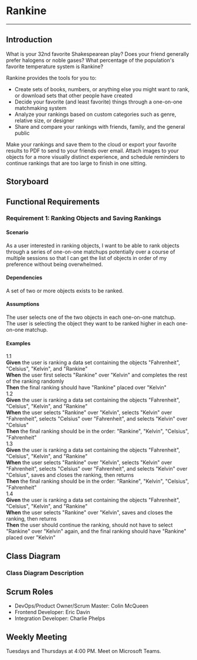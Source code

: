 # Rankine
---
## Introduction
What is your 32nd favorite Shakespearean play? Does your friend generally prefer halogens or noble gases? What percentage of the population's favorite temperature system is Rankine?  

Rankine provides the tools for you to:  
- Create sets of books, numbers, or anything else you might want to rank, or download sets that other people have created  
- Decide your favorite (and least favorite) things through a one-on-one matchmaking system  
- Analyze your rankings based on custom categories such as genre, relative size, or designer  
- Share and compare your rankings with friends, family, and the general public  

Make your rankings and save them to the cloud or export your favorite results to PDF to send to your friends over email. Attach images to your objects for a more visually distinct experience, and schedule reminders to continue rankings that are too large to finish in one sitting.  
## Storyboard  
## Functional Requirements  
### Requirement 1: Ranking Objects and Saving Rankings  
#### Scenario  
As a user interested in ranking objects, I want to be able to rank objects through a series of one-on-one matchups potentially over a course of multiple sessions so that I can get the list of objects in order of my preference without being overwhelmed.  
#### Dependencies  
A set of two or more objects exists to be ranked.  
#### Assumptions  
The user selects one of the two objects in each one-on-one matchup.  
The user is selecting the object they want to be ranked higher in each one-on-one matchup.  
#### Examples  
1.1  
**Given** the user is ranking a data set containing the objects "Fahrenheit", "Celsius", "Kelvin", and "Rankine"  
**When** the user first selects "Rankine" over "Kelvin" and completes the rest of the ranking randomly  
**Then** the final ranking should have "Rankine" placed over "Kelvin"  
1.2  
**Given** the user is ranking a data set containing the objects "Fahrenheit", "Celsius", "Kelvin", and "Rankine"  
**When** the user selects "Rankine" over "Kelvin", selects "Kelvin" over "Fahrenheit", selects "Celsius" over "Fahrenheit", and selects "Kelvin" over "Celsius"  
**Then** the final ranking should be in the order: "Rankine", "Kelvin", "Celsius", "Fahrenheit"  
1.3  
**Given** the user is ranking a data set containing the objects "Fahrenheit", "Celsius", "Kelvin", and "Rankine"  
**When** the user selects "Rankine" over "Kelvin", selects "Kelvin" over "Fahrenheit", selects "Celsius" over "Fahrenheit", and selects "Kelvin" over "Celsius", saves and closes the ranking, then returns  
**Then** the final ranking should be in the order: "Rankine", "Kelvin", "Celsius", "Fahrenheit"  
1.4  
**Given** the user is ranking a data set containing the objects "Fahrenheit", "Celsius", "Kelvin", and "Rankine"  
**When** the user selects "Rankine" over "Kelvin", saves and closes the ranking, then returns  
**Then** the user should continue the ranking, should not have to select "Rankine" over "Kelvin" again, and the final ranking should have "Rankine" placed over "Kelvin"  
## Class Diagram  
### Class Diagram Description  
## Scrum Roles  
- DevOps/Product Owner/Scrum Master: Colin McQueen  
- Frontend Developer: Eric Davin  
- Integration Developer: Charlie Phelps  
## Weekly Meeting  
Tuesdays and Thursdays at 4:00 PM. Meet on Microsoft Teams.  
